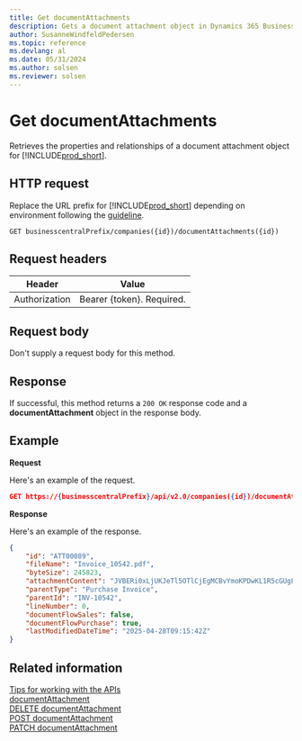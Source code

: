 ```yaml
---
title: Get documentAttachments
description: Gets a document attachment object in Dynamics 365 Business Central.
author: SusanneWindfeldPedersen
ms.topic: reference
ms.devlang: al
ms.date: 05/31/2024
ms.author: solsen
ms.reviewer: solsen
---
```


# Get documentAttachments

Retrieves the properties and relationships of a document attachment object for [!INCLUDE[prod_short](../../../includes/prod_short.md)].

## HTTP request

Replace the URL prefix for [!INCLUDE[prod_short](../../../includes/prod_short.md)] depending on environment following the [guideline](../../v2.0/endpoints-apis-for-dynamics.md).

```
GET businesscentralPrefix/companies({id})/documentAttachments({id})
```

## Request headers

|Header|Value|
|------|-----|
|Authorization  |Bearer {token}. Required. |

## Request body

Don't supply a request body for this method.

## Response

If successful, this method returns a ```200 OK``` response code and a **documentAttachment** object in the response body.

## Example

**Request**

Here's an example of the request.

```json
GET https://{businesscentralPrefix}/api/v2.0/companies({id})/documentAttachments({id})
```

**Response**

Here's an example of the response.

```json
{
    "id": "ATT00089",
    "fileName": "Invoice_10542.pdf",
    "byteSize": 245823,
    "attachmentContent": "JVBERi0xLjUKJeTl5OTlCjEgMCBvYmoKPDwKL1R5cGUgL0NhdGFsb2cKL1BhZ2VzIDIgMCBSCj4+CmVuZG9iagoyIDAgb2JqCjw8Ci9UeXBlIC9QYWdlcwo+PgplbmRvYmoKeHJlZgowIDMKMDAwMDAwMDAwMCiAgICAgIG4gCjAwMDAwMDAwMTAgMDAwMDAgbiAKMDAwMDAwMDA1MyAwMDAwMCBuIAp0cmFpbGVyCjw8Ci9Sb290IDEgMCBSCi9TaXplIDMKPj4KJWlzQmluYXJ5Cg==",
    "parentType": "Purchase Invoice",
    "parentId": "INV-10542",
    "lineNumber": 0,
    "documentFlowSales": false,
    "documentFlowPurchase": true,
    "lastModifiedDateTime": "2025-04-28T09:15:42Z"
}
```

## Related information

[Tips for working with the APIs](/dynamics365/business-central/dev-itpro/developer/devenv-connect-apps-tips)  
[documentAttachment](../resources/dynamics_documentAttachment.md)  
[DELETE documentAttachment](dynamics_documentattachment_delete.md)  
[POST documentAttachment](dynamics_documentattachment_create.md)  
[PATCH documentAttachment](dynamics_documentattachment_update.md)
